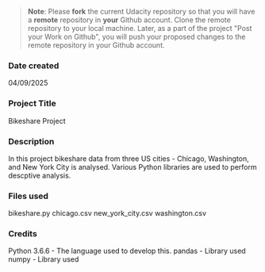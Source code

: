 >**Note**: Please **fork** the current Udacity repository so that you will have a **remote** repository in **your** Github account. Clone the remote repository to your local machine. Later, as a part of the project "Post your Work on Github", you will push your proposed changes to the remote repository in your Github account.

### Date created
04/09/2025

### Project Title
Bikeshare Project

### Description
In this project bikeshare data from three US cities - Chicago, Washington, and New York City is analysed. Various Python libraries are used to perform descptive analysis.  

### Files used
bikeshare.py
chicago.csv
new_york_city.csv
washington.csv

### Credits
Python 3.6.6 - The language used to develop this.
pandas - Library used
numpy - Library used